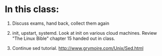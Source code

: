 # In this class:

1. Discuss exams, hand back, collect them again
2. init, upstart, systemd. Look at init on various cloud machines. Review "The Linux Bible" chapter 15 handed out in class.

3. Continue sed tutorial. http://www.grymoire.com/Unix/Sed.html
